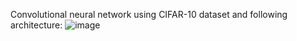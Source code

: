 Convolutional neural network using CIFAR-10 dataset and following architecture:
![image](https://github.com/user-attachments/assets/15d65cc2-6e08-4346-93ae-1a5bc9c37785)
